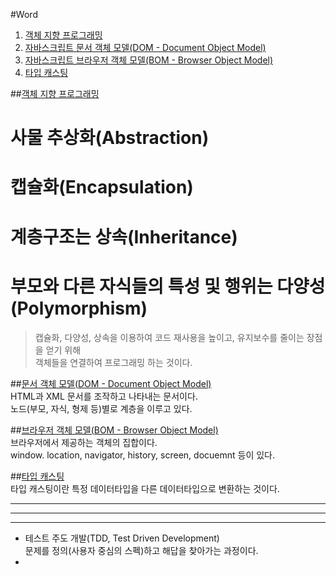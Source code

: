 #Word

1. [객체 지향 프로그래밍](#OOP)
1. [자바스크립트 문서 객체 모델(DOM - Document Object Model)](#DOM)  
1. [자바스크립트 브라우저 객체 모델(BOM - Browser Object Model)](#BOM)  
1. [타입 캐스팅](#type-casting)

##<a href="#" name="OOP">객체 지향 프로그래밍</a>  
# 사물 추상화(Abstraction)  
# 캡슐화(Encapsulation)  
# 계층구조는 상속(Inheritance)  
# 부모와 다른 자식들의 특성 및 행위는 다양성(Polymorphism)  

> 캡슐화, 다양성, 상속을 이용하여 코드 재사용을 높이고, 유지보수를 줄이는 장점을 얻기 위해  
	객체들을 연결하여 프로그래밍 하는 것이다.  



##<a href="#" name="DOM">문서 객체 모델(DOM - Document Object Model)</a>  
HTML과 XML 문서를 조작하고 나타내는 문서이다.  
노드(부모, 자식, 형제 등)별로 계층을 이루고 있다.  

##<a href="#" name="BOM">브라우저 객체 모델(BOM - Browser Object Model)</a>  
브라우저에서 제공하는 객체의 집합이다.  
window. location, navigator, history, screen, docuemnt 등이 있다.  

##<a href="#" name="type-casting">타입 캐스팅</a>  
타입 캐스팅이란 특정 데이터타입을 다른 데이터타입으로 변환하는 것이다.  

---
---
---

* 테스트 주도 개발(TDD, Test Driven Development)  
	문제를 정의(사용자 중심의 스펙)하고 해답을 찾아가는 과정이다.  
* 